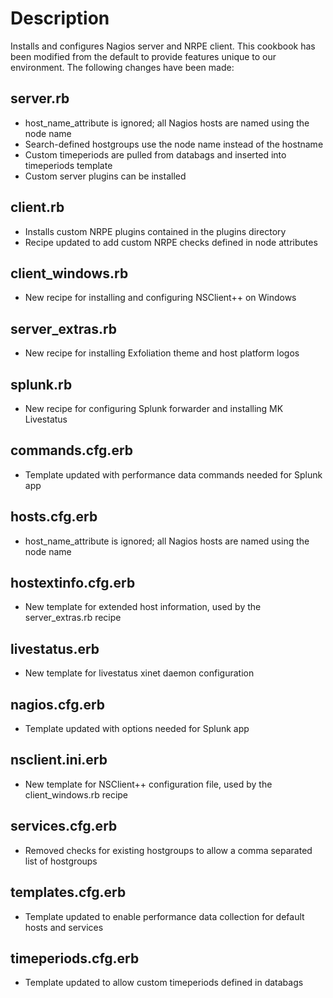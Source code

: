 Description
===========

Installs and configures Nagios server and NRPE client. This cookbook has been modified from the default to provide features unique to our environment. The following changes have been made:

server.rb
---------
* host_name_attribute is ignored; all Nagios hosts are named using the node name
* Search-defined hostgroups use the node name instead of the hostname
* Custom timeperiods are pulled from databags and inserted into timeperiods template
* Custom server plugins can be installed

client.rb
---------

* Installs custom NRPE plugins contained in the plugins directory
* Recipe updated to add custom NRPE checks defined in node attributes

client_windows.rb
---------

* New recipe for installing and configuring NSClient++ on Windows

server_extras.rb
---------

* New recipe for installing Exfoliation theme and host platform logos

splunk.rb
---------

* New recipe for configuring Splunk forwarder and installing MK Livestatus

commands.cfg.erb
----------------

* Template updated with performance data commands needed for Splunk app

hosts.cfg.erb
-------------

* host_name_attribute is ignored; all Nagios hosts are named using the node name

hostextinfo.cfg.erb
-------------

* New template for extended host information, used by the server_extras.rb recipe

livestatus.erb
-------------

* New template for livestatus xinet daemon configuration

nagios.cfg.erb
----------------

* Template updated with options needed for Splunk app

nsclient.ini.erb
----------------

* New template for NSClient++ configuration file, used by the client_windows.rb recipe

services.cfg.erb
----------------

* Removed checks for existing hostgroups to allow a comma separated list of hostgroups

templates.cfg.erb
----------------

* Template updated to enable performance data collection for default hosts and services

timeperiods.cfg.erb
----------------

* Template updated to allow custom timeperiods defined in databags